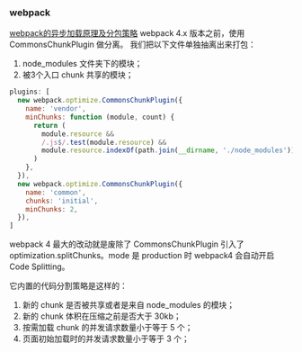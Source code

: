 ### webpack



[webpack的异步加载原理及分包策略](https://segmentfault.com/a/1190000038180453)
webpack 4.x 版本之前，使用 CommonsChunkPlugin 做分离。
我们把以下文件单独抽离出来打包：
1. node_modules 文件夹下的模块；
2. 被3个入口 chunk 共享的模块；

```js
plugins: [
  new webpack.optimize.CommonsChunkPlugin({
    name: 'vendor',
    minChunks: function (module, count) {
      return (
        module.resource &&
        /.js$/.test(module.resource) &&
        module.resource.indexOf(path.join(__dirname, './node_modules')) === 0
      )
    },
  }),
  new webpack.optimize.CommonsChunkPlugin({
    name: 'common',
    chunks: 'initial',
    minChunks: 2,
  }),
]
```

webpack 4 最大的改动就是废除了 CommonsChunkPlugin 引入了 optimization.splitChunks。mode 是 production 时 webpack4 会自动开启 Code Splitting。

它内置的代码分割策略是这样的：
1. 新的 chunk 是否被共享或者是来自 node_modules 的模块；
2. 新的 chunk 体积在压缩之前是否大于 30kb；
3. 按需加载 chunk 的并发请求数量小于等于 5 个；
4. 页面初始加载时的并发请求数量小于等于 3 个；